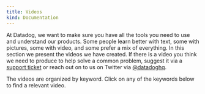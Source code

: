 ```yaml
---
title: Videos
kind: Documentation
---
```

At Datadog, we want to make sure you have all the tools you need to use and understand our products. Some people learn better with text, some with pictures, some with video, and some prefer a mix of everything. In this section we present the videos we have created. If there is a video you think we need to produce to help solve a common problem, suggest it via a [support ticket](/help) or reach out on to us on Twitter via [@datadoghq](http://twitter.com/datadoghq).

The videos are organized by keyword. Click on any of the keywords below to find a relevant video.
